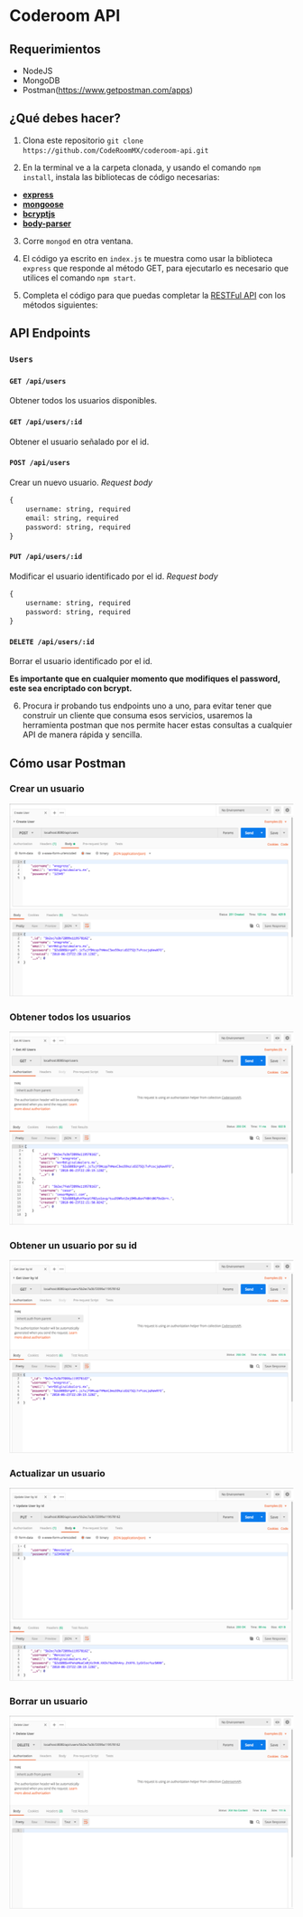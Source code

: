 # Coderoom API
## Requerimientos

  * NodeJS
  * MongoDB
  * Postman(https://www.getpostman.com/apps)
   
## ¿Qué debes hacer?
1. Clona este repositorio `git clone https://github.com/CodeRoomMX/coderoom-api.git`

2. En la terminal ve a la carpeta clonada, y usando el comando `npm install`, instala las bibliotecas de código necesarias:
  * [**express**](https://www.npmjs.com/package/express)
  * [**mongoose**](https://www.npmjs.com/package/mongoose)
  * [**bcryptjs**](https://www.npmjs.com/package/bcryptjs)
  * [**body-parser**](https://www.npmjs.com/package/body-parser)

3. Corre `mongod` en otra ventana.

4. El código ya escrito en `index.js` te muestra como usar la biblioteca `express` que responde al método GET, para ejecutarlo es necesario que utilices el comando `npm start`.

5. Completa el código para que puedas completar la [RESTFul API](https://www.oreilly.com/learning/how-to-design-a-restful-api-architecture-from-a-human-language-spec) con los métodos siguientes:

## API Endpoints

### `Users`

#### `GET /api/users`
Obtener todos los usuarios disponibles.

#### `GET /api/users/:id`
Obtener el usuario señalado por el id.

#### `POST /api/users`
Crear un nuevo usuario.
_Request body_
```
{
    username: string, required
    email: string, required
    password: string, required
}
```

#### `PUT /api/users/:id`
Modificar el usuario identificado por el id.
_Request body_
```
{
    username: string, required
    password: string, required
}
```

#### `DELETE /api/users/:id`
Borrar el usuario identificado por el id.

**Es importante que en cualquier momento que modifiques el password, este sea encriptado con bcrypt.**

6. Procura ir probando tus endpoints uno a uno, para evitar tener que construir un cliente que consuma esos servicios, usaremos la herramienta postman que nos permite hacer estas consultas a cualquier API de manera rápida y sencilla.

## Cómo usar Postman
### Crear un usuario
![Create Endpoint](assets/post.png)
### Obtener todos los usuarios
![Create Endpoint](assets/get.png)
### Obtener un usuario por su id
![Create Endpoint](assets/getbyid.png)
### Actualizar un usuario
![Create Endpoint](assets/put.png)
### Borrar un usuario
![Create Endpoint](assets/delete.png)